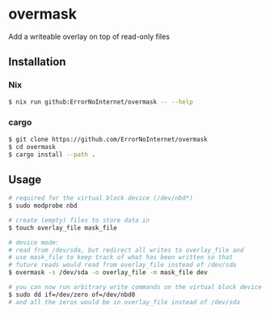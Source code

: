 # overmask

Add a writeable overlay on top of read-only files

## Installation

### Nix

```sh
$ nix run github:ErrorNoInternet/overmask -- --help
```

### cargo

```sh
$ git clone https://github.com/ErrorNoInternet/overmask
$ cd overmask
$ cargo install --path .
```

## Usage

```sh
# required for the virtual block device (/dev/nbd*)
$ sudo modprobe nbd

# create (empty) files to store data in
$ touch overlay_file mask_file

# device mode:
# read from /dev/sda, but redirect all writes to overlay_file and
# use mask_file to keep track of what has been written so that 
# future reads would read from overlay_file instead of /dev/sda
$ overmask -s /dev/sda -o overlay_file -m mask_file dev

# you can now run arbitrary write commands on the virtual block device
$ sudo dd if=/dev/zero of=/dev/nbd0
# and all the zeros would be in overlay_file instead of /dev/sda
```
